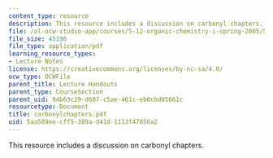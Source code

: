 ```yaml
---
content_type: resource
description: This resource includes a discussion on carbonyl chapters.
file: /ol-ocw-studio-app/courses/5-12-organic-chemistry-i-spring-2005/5aa509eecff5389ad41d1113f47056a2_carbonylchapters.pdf
file_size: 45196
file_type: application/pdf
learning_resource_types:
- Lecture Notes
license: https://creativecommons.org/licenses/by-nc-sa/4.0/
ocw_type: OCWFile
parent_title: Lecture Handouts
parent_type: CourseSection
parent_uid: 94b63c29-d687-c5ae-461c-eb0cbd05661c
resourcetype: Document
title: carbonylchapters.pdf
uid: 5aa509ee-cff5-389a-d41d-1113f47056a2
---
```

This resource includes a discussion on carbonyl chapters.